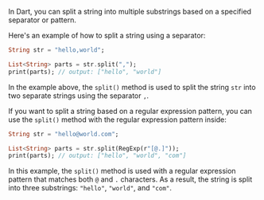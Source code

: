 In Dart, you can split a string into multiple substrings based on a specified separator or pattern. 

Here's an example of how to split a string using a separator:

```dart
String str = "hello,world";

List<String> parts = str.split(",");
print(parts); // output: ["hello", "world"]
```

In the example above, the `split()` method is used to split the string `str` into two separate strings using the separator `,`.

If you want to split a string based on a regular expression pattern, you can use the `split()` method with the regular expression pattern inside:

```dart
String str = "hello@world.com";

List<String> parts = str.split(RegExp(r"[@.]"));
print(parts); // output: ["hello", "world", "com"]
```

In this example, the `split()` method is used with a regular expression pattern that matches both `@` and `.` characters. As a result, the string is split into three substrings: `"hello"`, `"world"`, and `"com"`.